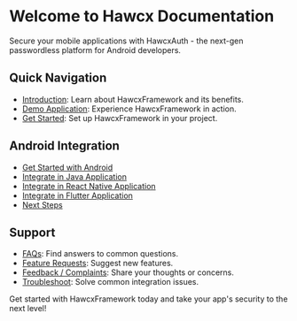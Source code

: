 <!-- Cloudflare Web Analytics --><script defer src='https://static.cloudflareinsights.com/beacon.min.js' data-cf-beacon='{"token": "8198f457b3e440248e3af20729bd47c5"}'></script><!-- End Cloudflare Web Analytics -->
# Welcome to Hawcx Documentation

Secure your mobile applications with HawcxAuth - the next-gen passwordless platform for Android developers.

## Quick Navigation

- [Introduction](introduction.md): Learn about HawcxFramework and its benefits.
- [Demo Application](demo-application.md): Experience HawcxFramework in action.
- [Get Started](get-started.md): Set up HawcxFramework in your project.

## Android Integration

- [Get Started with Android](android/get-started.md)
- [Integrate in Java Application](android/java-integration.md)
- [Integrate in React Native Application](android/react-native-integration.md)
- [Integrate in Flutter Application](android/flutter-integration.md)
- [Next Steps](android/next-steps.md)

## Support

- [FAQs](faqs.md): Find answers to common questions.
- [Feature Requests](feature-requests.md): Suggest new features.
- [Feedback / Complaints](feedback.md): Share your thoughts or concerns.
- [Troubleshoot](troubleshoot.md): Solve common integration issues.

Get started with HawcxFramework today and take your app's security to the next level!
